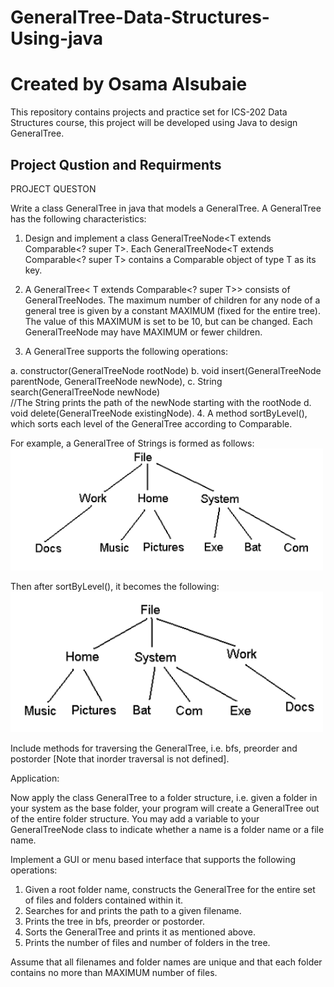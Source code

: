 # GeneralTree-Data-Structures-Using-java

# Created by Osama Alsubaie

This repository contains projects and practice set for ICS-202 Data Structures course, this project will be developed using Java to design GeneralTree.

## Project Qustion and Requirments

PROJECT QUESTON

Write a class GeneralTree in java that models a GeneralTree. A GeneralTree has the following characteristics:

1.	Design and implement a class GeneralTreeNode<T extends Comparable<? super T>. Each GeneralTreeNode<T extends Comparable<? super T> contains a Comparable object of type T as its key.  

2.	A GeneralTree< T extends Comparable<? super T>> consists of GeneralTreeNodes. The maximum number of children for any node of a general tree is given by a constant MAXIMUM (fixed for the entire tree). The value of this MAXIMUM  is set to be 10, but can be changed. Each GeneralTreeNode may have MAXIMUM or fewer children.

3.	A GeneralTree supports the following operations: 

a.	constructor(GeneralTreeNode rootNode)
b.	void insert(GeneralTreeNode parentNode, GeneralTreeNode newNode), 
c.	String search(GeneralTreeNode newNode)  
//The String prints the path of the newNode starting with the rootNode
d.	void delete(GeneralTreeNode existingNode).
4.	A method sortByLevel(), which sorts each level of the GeneralTree according to Comparable.

For example, a GeneralTree of Strings is formed as follows:
<img src="img/Picture1.png" width="500">

 
Then after sortByLevel(), it becomes the following:
<img src="img/Picture2.png" width="500">


Include methods for traversing the GeneralTree, i.e. bfs, preorder and postorder 
[Note that inorder traversal is not defined].

Application:

Now apply the class GeneralTree to a folder structure, i.e. given a folder in your system as the base folder, your program will create a GeneralTree out of the entire folder structure. You may add a variable to your GeneralTreeNode class to indicate whether a name is a folder name or a file name.

Implement a GUI or menu based interface that supports the following operations:

1)	Given a root folder name, constructs the GeneralTree for the entire set of files and folders contained within it.
2)	Searches for and prints the path to a given filename.
3)	Prints the tree in bfs, preorder or postorder.
4)	Sorts the GeneralTree and prints it as mentioned above.
5)	Prints the number of files and number of folders in the tree.

Assume that all filenames and folder names are unique and that each folder contains no more than MAXIMUM number of files. 

